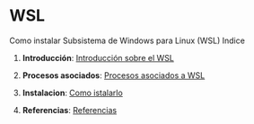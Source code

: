 # WSL
Como instalar Subsistema de Windows para Linux (WSL)
Indice

1. **Introducción**:
    [Introducción sobre el WSL](introduccion.md)

1. **Procesos asociados**:
    [Procesos asociados a WSL](Procesos_asociados_WSL.md)

1. **Instalacion**:
    [Como istalarlo](instalacion.md)

1. **Referencias**:
    [Referencias](Referencias.md)
